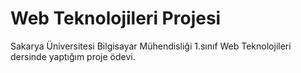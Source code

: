 # Web Teknolojileri Projesi

Sakarya Üniversitesi Bilgisayar Mühendisliği 1.sınıf Web Teknolojileri dersinde yaptığım proje ödevi.

 
